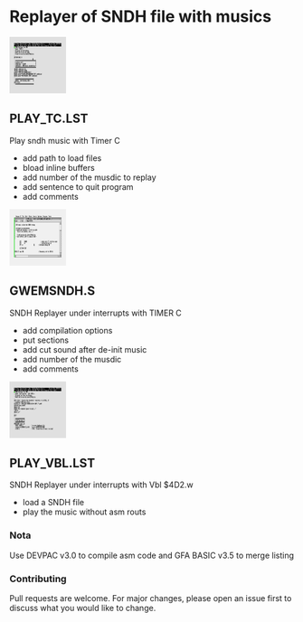 # Replayer of SNDH file with musics

<img src="https://github.com/NoExtra-Team/Samples/blob/master/MUSIC/MYM_V161/SOURCE/GFA/PLAY_TC.png" style=" width:100px ; height:100px " /><br>
## PLAY_TC.LST
Play sndh music with Timer C
- add path to load files
- bload inline buffers
- add number of the musdic to replay
- add sentence to quit program
- add comments

<img src="https://github.com/NoExtra-Team/Samples/blob/master/MUSIC/MYM_V161/SOURCE/GFA/PLAYER.ASM/GWEMSNDH.png" style=" width:100px ; height:100px " /><br>
## GWEMSNDH.S
SNDH Replayer under interrupts with TIMER C
- add compilation options
- put sections
- add cut sound after de-init music
- add number of the musdic
- add comments

<img src="https://github.com/NoExtra-Team/Samples/blob/master/MUSIC/MYM_V161/SOURCE/GFA/PLAY_VBL.png" style=" width:100px ; height:100px " /><br>
## PLAY_VBL.LST
SNDH Replayer under interrupts with Vbl $4D2.w
- load a SNDH file
- play the music without asm routs

### Nota
Use DEVPAC v3.0 to compile asm code and GFA BASIC v3.5 to merge listing

### Contributing
Pull requests are welcome. For major changes, please open an issue first to discuss what you would like to change.